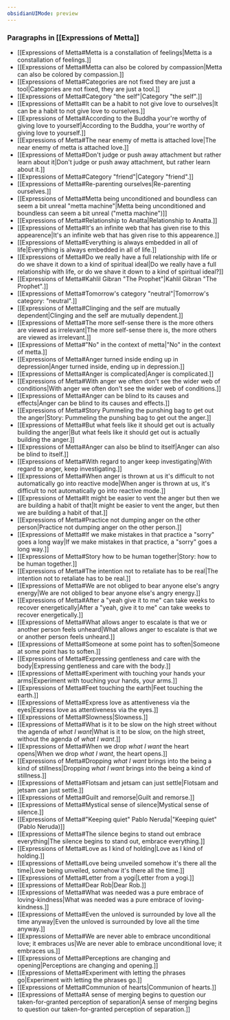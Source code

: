 ```yaml
---
obsidianUIMode: preview
---
```

### Paragraphs in [[Expressions of Metta]]
- [[Expressions of Metta#Metta is a constallation of feelings|Metta is a constallation of feelings.]]
- [[Expressions of Metta#Metta can also be colored by compassion|Metta can also be colored by compassion.]]
- [[Expressions of Metta#Categories are not fixed they are just a tool|Categories are not fixed, they are just a tool.]]
- [[Expressions of Metta#Category "the self"|Category "the self".]]
- [[Expressions of Metta#It can be a habit to not give love to ourselves|It can be a habit to not give love to ourselves.]]
- [[Expressions of Metta#According to the Buddha your're worthy of giving love to yourself|According to the Buddha, your're worthy of giving love to yourself.]]
- [[Expressions of Metta#The near enemy of metta is attached love|The near enemy of metta is attached love.]]
- [[Expressions of Metta#Don't judge or push away attachment but rather learn about it|Don't judge or push away attachment, but rather learn about it.]]
- [[Expressions of Metta#Category "friend"|Category "friend".]]
- [[Expressions of Metta#Re-parenting ourselves|Re-parenting ourselves.]]
- [[Expressions of Metta#Metta being unconditioned and boundless can seem a bit unreal "metta machine"|Metta being unconditioned and boundless can seem a bit unreal ("metta machine")]]
- [[Expressions of Metta#Relationship to Anatta|Relationship to Anatta.]]
- [[Expressions of Metta#It's an infinite web that has given rise to this appearence|It's an infinite web that has given rise to this appearence.]]
- [[Expressions of Metta#Everything is always embedded in all of life|Everything is always embedded in all of life.]]
- [[Expressions of Metta#Do we really have a full relationship with life or do we shave it down to a kind of spiritual ideal|Do we really have a full relationship with life, or do we shave it down to a kind of spiritual ideal?]]
- [[Expressions of Metta#Kahlil Gibran "The Prophet"|Kahlil Gibran "The Prophet".]]
- [[Expressions of Metta#Tomorrow's category "neutral"|Tomorrow's category: "neutral".]]
- [[Expressions of Metta#Clinging and the self are mutually dependent|Clinging and the self are mutually dependent.]]
- [[Expressions of Metta#The more self-sense there is the more others are viewed as irrelevant|The more self-sense there is, the more others are viewed as irrelevant.]]
- [[Expressions of Metta#"No" in the context of metta|"No" in the context of metta.]]
- [[Expressions of Metta#Anger turned inside ending up in depression|Anger turned inside, ending up in depression.]]
- [[Expressions of Metta#Anger is complicated|Anger is complicated.]]
- [[Expressions of Metta#With anger we often don't see the wider web of conditions|With anger we often don't see the wider web of conditions.]]
- [[Expressions of Metta#Anger can be blind to its causes and effects|Anger can be blind to its causes and effects.]]
- [[Expressions of Metta#Story Pummeling the punshing bag to get out the anger|Story: Pummeling the punshing bag to get out the anger.]]
- [[Expressions of Metta#But what feels like it should get out is actually building the anger|But what feels like it should get out is actually building the anger.]]
- [[Expressions of Metta#Anger can also be blind to itself|Anger can also be blind to itself.]]
- [[Expressions of Metta#With regard to anger keep investigating|With regard to anger, keep investigating.]]
- [[Expressions of Metta#When anger is thrown at us it's difficult to not automatically go into reactive mode|When anger is thrown at us, it's difficult to not automatically go into reactive mode.]]
- [[Expressions of Metta#It might be easier to vent the anger but then we are building a habit of that|It might be easier to vent the anger, but then we are building a habit of that.]]
- [[Expressions of Metta#Practice not dumping anger on the other person|Practice not dumping anger on the other person.]]
- [[Expressions of Metta#If we make mistakes in that practice a "sorry" goes a long way|If we make mistakes in that practice, a "sorry" goes a long way.]]
- [[Expressions of Metta#Story how to be human together|Story: how to be human together.]]
- [[Expressions of Metta#The intention not to retaliate has to be real|The intention not to retaliate has to be real.]]
- [[Expressions of Metta#We are not obliged to bear anyone else's angry energy|We are not obliged to bear anyone else's angry energy.]]
- [[Expressions of Metta#After a "yeah give it to me" can take weeks to recover energetically|After a "yeah, give it to me" can take weeks to recover energetically.]]
- [[Expressions of Metta#What allows anger to escalate is that we or another person feels unheard|What allows anger to escalate is that we or another person feels unheard.]]
- [[Expressions of Metta#Someone at some point has to soften|Someone at some point has to soften.]]
- [[Expressions of Metta#Expressing gentleness and care with the body|Expressing gentleness and care with the body.]]
- [[Expressions of Metta#Experiment with touching your hands your arms|Experiment with touching your hands, your arms.]]
- [[Expressions of Metta#Feet touching the earth|Feet touching the earth.]]
- [[Expressions of Metta#Express love as attentiveness via the eyes|Express love as attentiveness via the eyes.]]
- [[Expressions of Metta#Slowness|Slowness.]]
- [[Expressions of Metta#What is it to be slow on the high street without the agenda of _what I want_|What is it to be slow, on the high street, without the agenda of _what I want_.]]
- [[Expressions of Metta#When we drop _what I want_ the heart opens|When we drop _what I want_, the heart opens.]]
- [[Expressions of Metta#Dropping _what I want_ brings into the being a kind of stillness|Dropping _what I want_ brings into the being a kind of stillness.]]
- [[Expressions of Metta#Flotsam and jetsam can just settle|Flotsam and jetsam can just settle.]]
- [[Expressions of Metta#Guilt and remorse|Guilt and remorse.]]
- [[Expressions of Metta#Mystical sense  of silence|Mystical sense  of silence.]]
- [[Expressions of Metta#"Keeping quiet" Pablo Neruda|"Keeping quiet" (Pablo Neruda)]]
- [[Expressions of Metta#The silence begins to stand out embrace everything|The silence begins to stand out, embrace everything.]]
- [[Expressions of Metta#Love as I kind of holding|Love as I kind of holding.]]
- [[Expressions of Metta#Love being unveiled somehow it's there all the time|Love being unveiled, somehow it's there all the time.]]
- [[Expressions of Metta#Letter from a yogi|Letter from a yogi.]]
- [[Expressions of Metta#Dear Rob|Dear Rob.]]
- [[Expressions of Metta#What was needed was a pure embrace of loving-kindness|What was needed was a pure embrace of loving-kindness.]]
- [[Expressions of Metta#Even the unloved is surrounded by love all the time anyway|Even the unloved is surrounded by love all the time anyway.]]
- [[Expressions of Metta#We are never able to embrace unconditional love; it embraces us|We are never able to embrace unconditional love; it embraces us.]]
- [[Expressions of Metta#Perceptions are changing and opening|Perceptions are changing and opening.]]
- [[Expressions of Metta#Experiment with letting the phrases go|Experiment with letting the phrases go.]]
- [[Expressions of Metta#Communion of hearts|Communion of hearts.]]
- [[Expressions of Metta#A sense of merging begins to question our taken-for-granted perception of separation|A sense of merging begins to question our taken-for-granted perception of separation.]]
